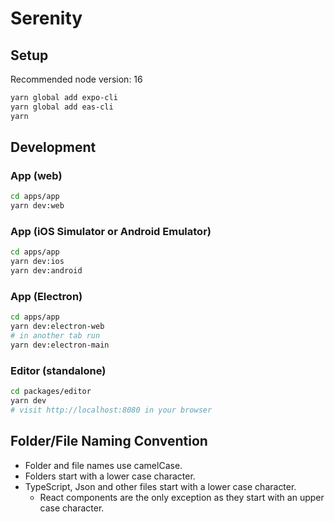# Serenity

## Setup

Recommended node version: 16

```sh
yarn global add expo-cli
yarn global add eas-cli
yarn
```

## Development

### App (web)

```sh
cd apps/app
yarn dev:web
```

### App (iOS Simulator or Android Emulator)

```sh
cd apps/app
yarn dev:ios
yarn dev:android
```

### App (Electron)

```sh
cd apps/app
yarn dev:electron-web
# in another tab run
yarn dev:electron-main
```

### Editor (standalone)

```sh
cd packages/editor
yarn dev
# visit http://localhost:8080 in your browser
```

## Folder/File Naming Convention

- Folder and file names use camelCase.
- Folders start with a lower case character.
- TypeScript, Json and other files start with a lower case character.
  - React components are the only exception as they start with an upper case character.
